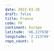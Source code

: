 ```yaml
---
date: 2022-03-28
draft: false
title: France
code: FR
continent: Europe
latitude: '46.227638'
longitude: '2.213749'
repo_count: 1
---
```



